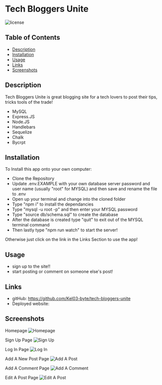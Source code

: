 # Tech Bloggers Unite

![license](https://img.shields.io/badge/License-MIT-blue.svg)

## Table of Contents

- [Description](#description)
- [Installation](#installation)
- [Usage](#usage)
- [Links](#links)
- [Screenshots](#screenshots)

## Description

Tech Bloggers Unite is great blogging site for a tech lovers to post their tips, tricks tools of the trade!

- MySQL
- Express.JS
- Node.JS
- Handlebars
- Sequelize
- Chalk
- Bycrpt

## Installation

To Install this app onto your own computer:
* Clone the Repository
* Update .env.EXAMPLE with your own database server password and user name (usually "root" for MYSQL) and then save and rename the file to .env
* Open up your terminal and change into the cloned folder
* Type "npm i" to install the dependancies
* Type "mysql -u root -p" and then enter your MYSQL password
* Type "source db/schema.sql" to create the database
* After the database is created type "quit" to exit out of the MYSQL terminal command
* Then lastly type "npm run watch" to start the server!

Otherwise just click on the link in the Links Section to use the app!

## Usage

* sign up to the site!!
* start posting or comment on someone else's post!

## Links

* gitHub: https://github.com/Kel03-byte/tech-bloggers-unite
* Deployed website:  

## Screenshots

Homepage
![Homepage]()

Sign Up Page
![Sign Up]()

Log In Page
![Log In]()

Add A New Post Page
![Add A Post]()

Add A Comment Page
![Add A Comment]()

Edit A Post Page
![Edit A Post]()
